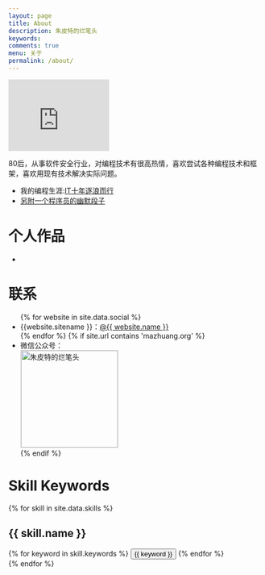 ```yaml
---
layout: page
title: About
description: 朱皮特的烂笔头
keywords: 
comments: true
menu: 关于
permalink: /about/
---
```



<iframe src="https://githubbadge.appspot.com/bigsinger?s=1" style="border: 0;height: 142px;width: 200px;overflow: hidden;" frameBorder="0"></iframe>

80后，从事软件安全行业，对编程技术有很高热情，喜欢尝试各种编程技术和框架，喜欢用现有技术解决实际问题。

- 我的编程生涯:[IT十年逐浪而行](https://www.zhupite.com/other/it10year.html)
- [另附一个程序员的幽默段子](https://www.zhupite.com/other/joke.html)



# 个人作品

- 



# 联系

<ul>
{% for website in site.data.social %}
<li>{{website.sitename }}：<a href="{{ website.url }}" target="_blank">@{{ website.name }}</a></li>
{% endfor %}
{% if site.url contains 'mazhuang.org' %}
<li>
微信公众号：<br />
<img style="height:192px;width:192px;border:1px solid lightgrey;" src="{{ assets_base_url }}/assets/images/qrcode.jpg" alt="朱皮特的烂笔头" />
</li>
{% endif %}
</ul>


# Skill Keywords

{% for skill in site.data.skills %}
## {{ skill.name }}
<div class="btn-inline">
{% for keyword in skill.keywords %}
<button class="btn btn-outline" type="button">{{ keyword }}</button>
{% endfor %}
</div>
{% endfor %}
